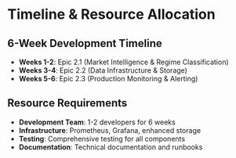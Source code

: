 # Timeline & Resource Allocation

## 6-Week Development Timeline
- **Weeks 1-2**: Epic 2.1 (Market Intelligence & Regime Classification)
- **Weeks 3-4**: Epic 2.2 (Data Infrastructure & Storage)
- **Weeks 5-6**: Epic 2.3 (Production Monitoring & Alerting)

## Resource Requirements
- **Development Team**: 1-2 developers for 6 weeks
- **Infrastructure**: Prometheus, Grafana, enhanced storage
- **Testing**: Comprehensive testing for all components
- **Documentation**: Technical documentation and runbooks

